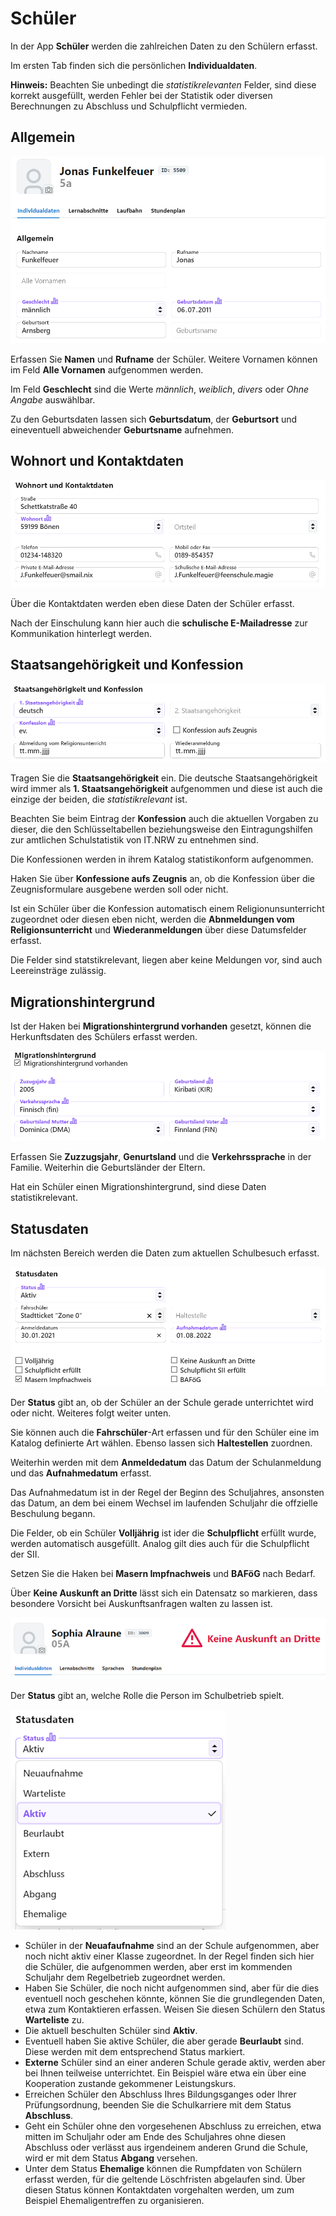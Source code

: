 # Schüler

In der App **Schüler** werden die zahlreichen Daten zu den Schülern erfasst.

Im ersten Tab finden sich die persönlichen **Individualdaten**.

**Hinweis:** Beachten Sie unbedingt die *statistikrelevanten* Felder, sind diese korrekt ausgefüllt, werden Fehler bei der Statistik oder diversen Berechnungen zu Abschluss und Schulpflicht vermieden.

## Allgemein

![Allgemeine Daten der Individualdaten (Name, Geschlecht, Geburtsort, Geburtsdatum)](./graphics/SVWS_schueler_individualdaten_basisdaten.png "Die allgemeinen Daten der Schüler.")

Erfassen Sie **Namen** und **Rufname** der Schüler. Weitere Vornamen können im Feld **Alle Vornamen** aufgenommen werden.

Im Feld **Geschlecht** sind die Werte *männlich*, *weiblich*, *divers* oder *Ohne Angabe* auswählbar.

Zu den Geburtsdaten lassen sich **Geburtsdatum**, der **Geburtsort** und eineventuell abweichender **Geburtsname** aufnehmen.

## Wohnort und Kontaktdaten

![Die Kontaktdaten wie Adresse, Telefon, E-Mail](./graphics/SVWS_schueler_individualdaten_kontaktdaten.png "Erfassen Sie die Kontakgdaten der Schüler.")

Über die Kontaktdaten werden eben diese Daten der Schüler erfasst. 

Nach der Einschulung kann hier auch die **schulische E-Mailadresse** zur Kommunikation hinterlegt werden.

## Staatsangehörigkeit und Konfession

![Daten zu Staatsangehörigkeit und Konfession](./graphics/SVWS_schueler_individualdaten_StaatsangehoerigkeitUndKonfession.png "Erfassen Sie die Daten zur Staatsangehörigkeit und der Konfsession.")

Tragen Sie die **Staatsangehörigkeit** ein. Die deutsche Staatsangehörigkeit wird immer als **1. Staatsangehörigkeit** aufgenommen und diese ist auch die einzige der beiden, die *statistikrelevant* ist.

Beachten Sie beim Eintrag der **Konfession** auch die aktuellen Vorgaben zu dieser, die den Schlüsseltabellen beziehungsweise den Eintragungshilfen zur amtlichen Schulstatistik von IT.NRW zu entnehmen sind.

Die Konfessionen werden in ihrem Katalog statistikonform aufgenommen.

Haken Sie über **Konfessione aufs Zeugnis** an, ob die Konfession über die Zeugnisformulare ausgebene werden soll oder nicht.

Ist ein Schüler über die Konfession automatisch einem Religionunsunterricht zugeordnet oder diesen eben nicht, werden die **Abnmeldungen vom Religionsunterricht** und **Wiederanmeldungen** über diese Datumsfelder erfasst.

Die Felder sind statstikrelevant, liegen aber keine Meldungen vor, sind auch Leereinsträge zulässig.

## Migrationshintergrund

Ist der Haken bei **Migrationshintergrund vorhanden** gesetzt, können die Herkunftsdaten des Schülers erfasst werden.

![Bei aktiviertem Haken "Migrationshintergrund vorhanden" kann dieser erfasst werden](./graphics/SVWS_schueler_individualdaten_Migrationshintergrund.png "Bei aktiviertem Haken unter Migrationshintergrund vorhanden, kann dieser erfasst werden.")

Erfassen Sie **Zuzzugsjahr**, **Genurtsland** und die **Verkehrssprache** in der Familie. Weiterhin die Geburtsländer der Eltern.

Hat ein Schüler einen Migrationshintergrund, sind diese Daten statistikrelevant.

## Statusdaten

Im nächsten Bereich werden die Daten zum aktuellen Schulbesuch erfasst.

![Die Statusdaten der Schüler](./graphics/SVWS_schueler_individualdaten_Statusdaten.png "Setzen Sie die Statusdaten zur aktuellen Beschulung.")

Der **Status** gibt an, ob der Schüler an der Schule gerade unterrichtet wird oder nicht. Weiteres folgt weiter unten.

Sie können auch die **Fahrschüler**-Art erfassen und für den Schüler eine im Katalog definierte Art wählen. Ebenso lassen sich **Haltestellen** zuordnen.

Weiterhin werden mit dem **Anmeldedatum** das Datum der Schulanmeldung und das **Aufnahmedatum** erfasst.

Das Aufnahmedatum ist in der Regel der Beginn des Schuljahres, ansonsten das Datum, an dem bei einem Wechsel im laufenden Schuljahr die offzielle Beschulung begann.

Die Felder, ob ein Schüler **Volljährig** ist ider die **Schulpflicht** erfüllt wurde, werden automatisch ausgefüllt. Analog gilt dies auch für die Schulpflicht der SII.

Setzen Sie die Haken bei **Masern Impfnachweis** und **BAFöG** nach Bedarf.

Über **Keine Auskunft an Dritte** lässt sich ein Datensatz so markieren, dass besondere Vorsicht bei Auskunftsanfragen walten zu lassen ist.

![Die große Warnung wird gezeigt, wenn der Haken bei "Keine Auskunft an Dritte" gesetzt wurde](./graphics/SVWS_schueler_individualdaten_KeineAuskunftAnDritte.png "Bei gesetztem Haken erscheint eine große Warnung.")

Der **Status** gibt an, welche Rolle die Person im Schulbetrieb spielt.

![Die unterschiedlichen Status, die für Schüler vergeben werden können.](./graphics/SVWS_schueler_individualdaten_Statusdaten_Dropdown.png "Die Status der Schüler, die vergeben werden können. Die aktiven Schüler haben den Status Aktiv oder Extern.")

* Schüler in der **Neuafaufnahme** sind an der Schule aufgenommen, aber noch nicht aktiv einer Klasse zugeordnet. In der Regel finden sich hier die Schüler, die aufgenommen werden, aber erst im kommenden Schuljahr dem Regelbetrieb zugeordnet werden.
* Haben Sie Schüler, die noch nicht aufgenommen sind, aber für die dies eventuell noch geschehen könnte, können Sie die grundlegenden Daten, etwa zum Kontaktieren erfassen. Weisen Sie diesen Schülern den Status **Warteliste** zu.
* Die aktuell beschulten Schüler sind **Aktiv**. 
* Eventuell haben Sie aktive Schüler, die aber gerade **Beurlaubt** sind. Diese werden mit dem entsprechend Status markiert.
* **Externe** Schüler sind an einer anderen Schule gerade aktiv, werden aber bei Ihnen teilweise unterrichtet. Ein Beispiel wäre etwa ein über eine Kooperation zustande gekommener Leistungskurs.
* Erreichen Schüler den Abschluss Ihres Bildungsganges oder Ihrer Prüfungsordnung, beenden Sie die Schulkarriere mit dem Status **Abschluss**.
* Geht ein Schüler ohne den vorgesehenen Abschluss zu erreichen, etwa mitten im Schuljahr oder am Ende des Schuljahres ohne diesen Abschluss oder verlässt aus irgendeinem anderen Grund die Schule, wird er mit dem Status **Abgang** versehen.
* Unter dem Status **Ehemalige** können die Rumpfdaten von Schülern erfasst werden, für die geltende Löschfristen abgelaufen sind. Über diesen Status können Kontaktdaten vorgehalten werden, um zum Beispiel Ehemaligentreffen zu organisieren.

